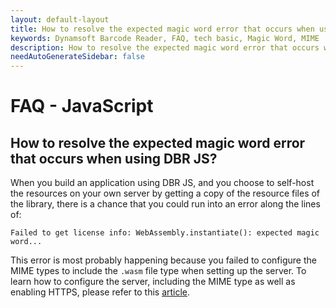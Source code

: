 ```yaml
---
layout: default-layout
title: How to resolve the expected magic word error that occurs when using DBR JS?
keywords: Dynamsoft Barcode Reader, FAQ, tech basic, Magic Word, MIME
description: How to resolve the expected magic word error that occurs when using DBR JS?
needAutoGenerateSidebar: false
---
```


# FAQ - JavaScript

## How to resolve the expected magic word error that occurs when using DBR JS?

When you build an application using DBR JS, and you choose to self-host the resources on your own server by getting a copy of the resource files of the library, there is a chance that you could run into an error along the lines of:

`Failed to get license info: WebAssembly.instantiate(): expected magic word...`

This error is most probably happening because you failed to configure the MIME types to include the `.wasm` file type when setting up the server. To learn how to configure the server, including the MIME type as well as enabling HTTPS, please refer to this [article](https://www.dynamsoft.com/barcode-reader/programming/javascript/user-guide/?ver=latest#step-two-configure-the-server).
